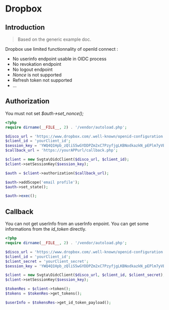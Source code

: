 # Dropbox

## Introduction
> Based on the generic example doc.

Dropbox use limited functionnality of openId connect :
- No userinfo endpoint usable in OIDC process
- No revokation endpoint
- No logout endpoint
- *Nonce* is not supported
- Refresh token not supported
- ...


## Authorization

You must not set *$auth->set_nonce();*
```PHP
<?php
require dirname(__FILE__, 2) . '/vendor/autoload.php';

$disco_url = 'https://www.dropbox.com/.well-known/openid-configuration';
$client_id = 'yourClient_id';
$session_key = 'YWQ4Q1Hpb_zQliS5wGYDDPZm2xC7PzyfjgLKBNodkazkN_pEPlm7yVBw5r9_pDzSwHJRsFVZShQyb_LFUSMBGQ';
$callback_url = 'https://yourAPPurl/callback.php';

$client = new Svgta\OidcClient($disco_url, $client_id);
$client->setSessionKey($session_key);

$auth = $client->authorization($callback_url);

$auth->addScope('email profile');
$auth->set_state();

$auth->exec();
```

## Callback

You can not get userInfo from an userInfo enpoint. You can get some informations from the *id_token* directly.

```PHP
<?php
require dirname(__FILE__, 2) . '/vendor/autoload.php';

$disco_url = 'https://www.dropbox.com/.well-known/openid-configuration';
$client_id = 'yourClient_id';
$client_secret = 'yourClient_secret';
$session_key = 'YWQ4Q1Hpb_zQliS5wGYDDPZm2xC7PzyfjgLKBNodkazkN_pEPlm7yVBw5r9_pDzSwHJRsFVZShQyb_LFUSMBGQ';

$client = new Svgta\OidcClient($disco_url, $client_id, $client_secret);
$client->setSessionKey($session_key);

$tokenRes = $client->token();
$tokens = $tokenRes->get_tokens();

$userInfo = $tokensRes->get_id_token_payload();
```

